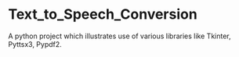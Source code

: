 # Text_to_Speech_Conversion
A python project which illustrates use of various libraries like Tkinter, Pyttsx3, Pypdf2.
